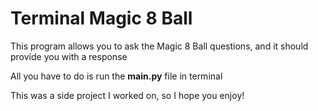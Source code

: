 # Terminal Magic 8 Ball

This program allows you to ask the Magic 8 Ball questions, and it should provide you with a response

All you have to do is run the **main.py** file in terminal

This was a side project I worked on, so I hope you enjoy!